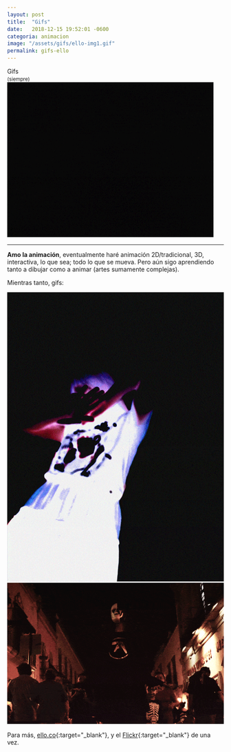 ```yaml
---
layout: post
title:  "Gifs"
date:   2018-12-15 19:52:01 -0600
categoria: animacion
image: "/assets/gifs/ello-img1.gif"
permalink: gifs-ello
---
```

<div class="pb-3">
<div class="display-4 fuente-josefin font-weight-bold color-post-titulo">Gifs</div> <small class="text-dark">(siempre)</small>
</div>

<div class="pb-4">
<img class="img-fluid" src="/assets/posts/ello/ello.gif">
</div>

<hr>

<div class="pt-1 fuente-opensans color-lectura posts" markdown="1">

**<span class="h3">A</span>mo la animación**, eventualmente haré animación 2D/tradicional, 3D, interactiva, lo que sea; todo lo que se mueva. Pero aún sigo aprendiendo tanto a dibujar como a animar (artes sumamente complejas).

Mientras tanto, gifs:

<img class="img-fluid" src="/assets/posts/ello/ello-img2.gif">

<img class="img-fluid" src="/assets/posts/ello/ello-img3.gif">

Para más, [ello.co](https://ello.co/animanoir){:target="_blank"}, y el [Flickr](https://www.flickr.com/photos/animanoir/){:target="_blank"} de una vez.


</div>